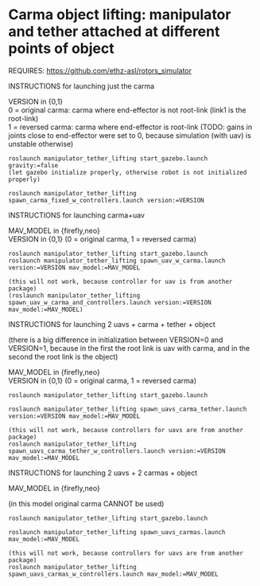 Carma object lifting: manipulator and tether attached at different points of object 
==========================

REQUIRES:
https://github.com/ethz-asl/rotors_simulator

INSTRUCTIONS for launching just the carma

VERSION in {0,1}  
0 = original carma: carma where end-effector is not root-link (link1 is the root-link)  
1 = reversed carma: carma where end-effector is root-link (TODO: gains in joints close to end-effector were set to 0, because simulation (with uav) is unstable otherwise)
~~~
roslaunch manipulator_tether_lifting start_gazebo.launch gravity:=false
(let gazebo initialize properly, otherwise robot is not initialized properly)

roslaunch manipulator_tether_lifting spawn_carma_fixed_w_controllers.launch version:=VERSION
~~~


INSTRUCTIONS for launching carma+uav  

MAV_MODEL in {firefly,neo}  
VERSION in {0,1} (0 = original carma, 1 = reversed carma)

~~~
roslaunch manipulator_tether_lifting start_gazebo.launch
roslaunch manipulator_tether_lifting spawn_uav_w_carma.launch version:=VERSION mav_model:=MAV_MODEL

(this will not work, because controller for uav is from another package)
(roslaunch manipulator_tether_lifting spawn_uav_w_carma_and_controllers.launch version:=VERSION mav_model:=MAV_MODEL)
~~~

INSTRUCTIONS for launching 2 uavs + carma + tether + object  

(there is a big difference in initialization between VERSION=0 and VERSION=1, because in the first the root link is uav with carma, and in the second the root link is the object)

MAV_MODEL in {firefly,neo}  
VERSION in {0,1} (0 = original carma, 1 = reversed carma)

~~~
roslaunch manipulator_tether_lifting start_gazebo.launch

roslaunch manipulator_tether_lifting spawn_uavs_carma_tether.launch version:=VERSION mav_model:=MAV_MODEL

(this will not work, because controllers for uavs are from another package)
roslaunch manipulator_tether_lifting spawn_uavs_carma_tether_w_controllers.launch version:=VERSION mav_model:=MAV_MODEL
~~~

INSTRUCTIONS for launching 2 uavs + 2 carmas + object  

MAV_MODEL in {firefly,neo}  

(in this model original carma CANNOT be used)

~~~
roslaunch manipulator_tether_lifting start_gazebo.launch

roslaunch manipulator_tether_lifting spawn_uavs_carmas.launch mav_model:=MAV_MODEL

(this will not work, because controllers for uavs are from another package)
roslaunch manipulator_tether_lifting spawn_uavs_carmas_w_controllers.launch mav_model:=MAV_MODEL
~~~